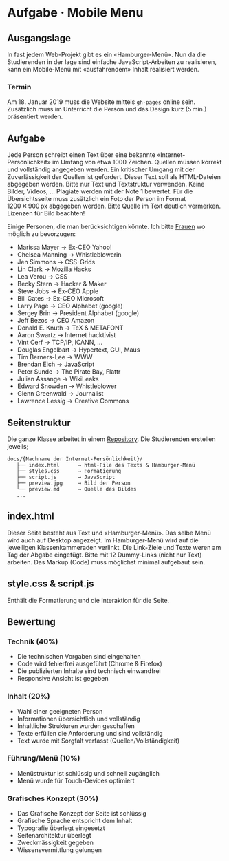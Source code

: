 
# Aufgabe · Mobile Menu


## Ausgangslage
In fast jedem Web-Projekt gibt es ein «Hamburger-Menü». Nun da die Studierenden in der lage sind einfache JavaScript-Arbeiten zu realisieren, kann ein Mobile-Menü mit «ausfahrendem» Inhalt realisiert werden.

### Termin
Am 18. Januar 2019 muss die Website mittels `gh-pages` online sein. Zusätzlich muss im Unterricht die Person und das Design kurz (5 min.) präsentiert werden.

## Aufgabe
Jede Person schreibt einen Text über eine bekannte «Internet-Persönlichkeit» im Umfang von etwa 1000 Zeichen. Quellen müssen korrekt und vollständig angegeben werden. Ein kritischer Umgang mit der Zuverlässigkeit der Quellen ist gefordert. Dieser Text soll als HTML-Dateien abgegeben werden. Bitte nur Text und Textstruktur verwenden. Keine Bilder, Videos, ... Plagiate werden mit der Note 1 bewertet. Für die Übersichtsseite muss zusätzlich ein Foto der Person im Format 1200 ✕ 900 px abgegeben werden. Bitte Quelle im Text deutlich vermerken. Lizenzen für Bild beachten!

Einige Personen, die man berücksichtigen könnte. Ich bitte [Frauen](https://en.wikipedia.org/wiki/Category:Women_Internet_pioneers) wo möglich zu bevorzugen:
* Marissa Mayer → Ex-CEO Yahoo!
* Chelsea Manning → Whistleblowerin
* Jen Simmons → CSS-Grids
* Lin Clark → Mozilla Hacks
* Lea Verou → CSS
* Becky Stern → Hacker & Maker
* Steve Jobs → Ex-CEO Apple
* Bill Gates → Ex-CEO Microsoft
* Larry Page → CEO Alphabet (google)
* Sergey Brin → President Alphabet (google)
* Jeff Bezos → CEO Amazon
* Donald E. Knuth → TeX & METAFONT
* Aaron Swartz → Internet hacktivist
* Vint Cerf → TCP/IP, ICANN, ...
* Douglas Engelbart → Hypertext, GUI, Maus
* Tim Berners-Lee → WWW
* Brendan Eich → JavaScript  
* Peter Sunde → The Pirate Bay, Flattr
* Julian Assange → WikiLeaks
* Edward Snowden → Whistleblower
* Glenn Greenwald → Journalist
* Lawrence Lessig → Creative Commons


## Seitenstruktur
Die ganze Klasse arbeitet in einem [Repository](https://github.com/logrinto/IAD2017.mobile-menu). Die Studierenden erstellen jeweils;

```
docs/{Nachname der Internet-Persönlichkeit}/
   ├── index.html      → html-File des Texts & Hamburger-Menü
   ├── styles.css      → Formatierung
   ├── script.js       → JavaScript
   ├── preview.jpg     → Bild der Person
   └── preview.md      → Quelle des Bildes
   ...
```

## index.html
Dieser Seite besteht aus Text und «Hamburger-Menü». Das selbe Menü wird auch auf Desktop angezeigt. Im Hamburger-Menü wird auf die jeweiligen Klassenkammeraden verlinkt. Die Link-Ziele und Texte weren am Tag der Abgabe eingefügt. Bitte mit 12 Dummy-Links (nicht nur Text) arbeiten. Das Markup (Code) muss möglichst minimal aufgebaut sein.

## style.css & script.js
Enthält die Formatierung und die Interaktion für die Seite.


## Bewertung

### Technik (40%)

* Die technischen Vorgaben sind eingehalten
* Code wird fehlerfrei ausgeführt (Chrome & Firefox)
* Die publizierten Inhalte sind technisch einwandfrei
* Responsive Ansicht ist gegeben

### Inhalt (20%)
* Wahl einer geeigneten Person
* Informationen übersichtlich und vollständig
* Inhaltliche Strukturen wurden geschaffen
* Texte erfüllen die Anforderung und sind vollständig
* Text wurde mit Sorgfalt verfasst (Quellen/Vollständigkeit)

### Führung/Menü (10%)
* Menüstruktur ist schlüssig und schnell zugänglich
* Menü wurde für Touch-Devices optimiert

### Grafisches Konzept (30%)
* Das Grafische Konzept der Seite ist schlüssig
* Grafische Sprache entspricht dem Inhalt
* Typografie überlegt eingesetzt
* Seitenarchitektur überlegt
* Zweckmässigkeit gegeben
* Wissensvermittlung gelungen
